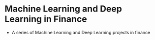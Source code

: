 # Machine Learning and Deep Learning in Finance
- A series of Machine Learning and Deep Learning projects in finance
